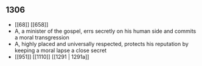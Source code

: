## 1306
- [[68]] [[658]] 
- A, a minister of the gospel, errs secretly on his human side and commits a moral transgression
- A, highly placed and universally respected, protects his reputation by keeping a moral lapse a close secret
- [[951]] [[1110]] [[1291 | 1291a]] 

